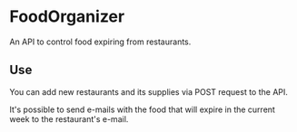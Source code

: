 # FoodOrganizer

An API to control food expiring from restaurants.

## Use

You can add new restaurants and its supplies via POST request to the API.

It's possible to send e-mails with the food that will expire in the current week to the restaurant's e-mail.
